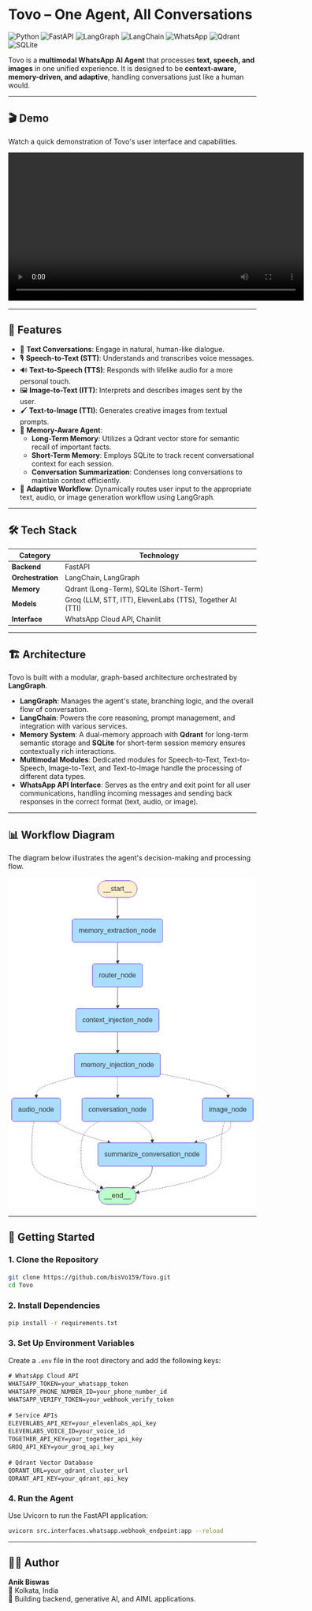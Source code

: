 # Tovo – One Agent, All Conversations

![Python](https://img.shields.io/badge/Python-3.10+-blue.svg)
![FastAPI](https://img.shields.io/badge/FastAPI-0.110+-green)
![LangGraph](https://img.shields.io/badge/LangGraph-Powered-orange)
![LangChain](https://img.shields.io/badge/LangChain-Integrated-green)
![WhatsApp](https://img.shields.io/badge/Platform-WhatsApp-lightgrey)
![Qdrant](https://img.shields.io/badge/Qdrant-VectorDB-red)
![SQLite](https://img.shields.io/badge/SQLite-Database-lightblue)

Tovo is a **multimodal WhatsApp AI Agent** that processes **text, speech, and images** in one unified experience. It is designed to be **context-aware, memory-driven, and adaptive**, handling conversations just like a human would.

---

## 🎬 Demo

Watch a quick demonstration of Tovo's user interface and capabilities.

<video controls src="public/tovo_ui.mp4" title="Tovo UI Demo" width="600">
    <a href="public/tovo_ui.mp4" title="Tovo UI Demo">
        <img src="public/output.png" alt="Tovo Demo" width="600"/>
    </a>
</video>

---

## 🌟 Features

-   💬 **Text Conversations**: Engage in natural, human-like dialogue.
-   🎙️ **Speech-to-Text (STT)**: Understands and transcribes voice messages.
-   🔊 **Text-to-Speech (TTS)**: Responds with lifelike audio for a more personal touch.
-   🖼️ **Image-to-Text (ITT)**: Interprets and describes images sent by the user.
-   🖌️ **Text-to-Image (TTI)**: Generates creative images from textual prompts.
-   🧠 **Memory-Aware Agent**:
    -   **Long-Term Memory**: Utilizes a Qdrant vector store for semantic recall of important facts.
    -   **Short-Term Memory**: Employs SQLite to track recent conversational context for each session.
    -   **Conversation Summarization**: Condenses long conversations to maintain context efficiently.
-   🔄 **Adaptive Workflow**: Dynamically routes user input to the appropriate text, audio, or image generation workflow using LangGraph.

---

## 🛠️ Tech Stack

| Category            | Technology                                                              |
| ------------------- | ----------------------------------------------------------------------- |
| **Backend**         | FastAPI                                                                 |
| **Orchestration**   | LangChain, LangGraph                                                    |
| **Memory**          | Qdrant (Long-Term), SQLite (Short-Term)                                 |
| **Models**          | Groq (LLM, STT, ITT), ElevenLabs (TTS), Together AI (TTI)                |
| **Interface**       | WhatsApp Cloud API, Chainlit                                                   |

---

## 🏗️ Architecture

Tovo is built with a modular, graph-based architecture orchestrated by **LangGraph**.

-   **LangGraph**: Manages the agent's state, branching logic, and the overall flow of conversation.
-   **LangChain**: Powers the core reasoning, prompt management, and integration with various services.
-   **Memory System**: A dual-memory approach with **Qdrant** for long-term semantic storage and **SQLite** for short-term session memory ensures contextually rich interactions.
-   **Multimodal Modules**: Dedicated modules for Speech-to-Text, Text-to-Speech, Image-to-Text, and Text-to-Image handle the processing of different data types.
-   **WhatsApp API Interface**: Serves as the entry and exit point for all user communications, handling incoming messages and sending back responses in the correct format (text, audio, or image).

---

## 📊 Workflow Diagram

The diagram below illustrates the agent's decision-making and processing flow.

![Workflow](public/output.png)

---

## 🚀 Getting Started

### 1. Clone the Repository

```bash
git clone https://github.com/bisVo159/Tovo.git
cd Tovo
```

### 2. Install Dependencies

```bash
pip install -r requirements.txt
```

### 3. Set Up Environment Variables

Create a `.env` file in the root directory and add the following keys:

```env
# WhatsApp Cloud API
WHATSAPP_TOKEN=your_whatsapp_token
WHATSAPP_PHONE_NUMBER_ID=your_phone_number_id
WHATSAPP_VERIFY_TOKEN=your_webhook_verify_token

# Service APIs
ELEVENLABS_API_KEY=your_elevenlabs_api_key
ELEVENLABS_VOICE_ID=your_voice_id
TOGETHER_API_KEY=your_together_api_key
GROQ_API_KEY=your_groq_api_key

# Qdrant Vector Database
QDRANT_URL=your_qdrant_cluster_url
QDRANT_API_KEY=your_qdrant_api_key
```

### 4. Run the Agent

Use Uvicorn to run the FastAPI application:

```bash
uvicorn src.interfaces.whatsapp.webhook_endpoint:app --reload
```

---

## 👨‍💻 Author

**Anik Biswas**  
📍 Kolkata, India  
🚀 Building backend, generative AI, and AIML applications.

